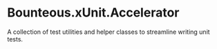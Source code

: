 # Bounteous.xUnit.Accelerator

A collection of test utilities and helper classes to streamline writing unit tests.

